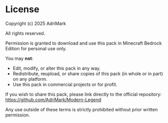 # License

Copyright (c) 2025 AdriMark

All rights reserved.

Permission is granted to download and use this pack in Minecraft Bedrock Edition for personal use only.

You may **not**:
- Edit, modify, or alter this pack in any way.  
- Redistribute, reupload, or share copies of this pack (in whole or in part) on any platform.  
- Use this pack in commercial projects or for profit.  

If you wish to share this pack, please link directly to the official repository:  
https://github.com/AdriMark/Modern-Legend

Any use outside of these terms is strictly prohibited without prior written permission.
